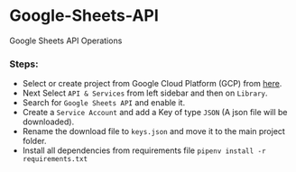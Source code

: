 # Google-Sheets-API

Google Sheets API Operations

### Steps:

- Select or create project from Google Cloud Platform (GCP) from [here](https://console.cloud.google.com/home/dashboard).
- Next Select `API & Services` from left sidebar and then on `Library`.
- Search for `Google Sheets API` and enable it.
- Create a `Service Account` and add a Key of type `JSON` (A json file will be downloaded).
- Rename the download file to `keys.json` and move it to the main project folder.
- Install all dependencies from requirements file `pipenv install -r requirements.txt`
